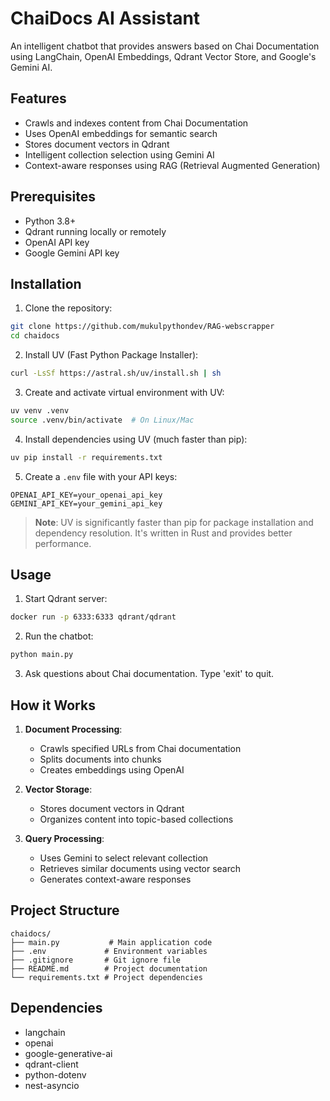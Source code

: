# ChaiDocs AI Assistant

An intelligent chatbot that provides answers based on Chai Documentation using LangChain, OpenAI Embeddings, Qdrant Vector Store, and Google's Gemini AI.

## Features

- Crawls and indexes content from Chai Documentation
- Uses OpenAI embeddings for semantic search
- Stores document vectors in Qdrant
- Intelligent collection selection using Gemini AI
- Context-aware responses using RAG (Retrieval Augmented Generation)

## Prerequisites

- Python 3.8+
- Qdrant running locally or remotely
- OpenAI API key
- Google Gemini API key



## Installation

1. Clone the repository:
```bash
git clone https://github.com/mukulpythondev/RAG-webscrapper
cd chaidocs
```

2. Install UV (Fast Python Package Installer):
```bash
curl -LsSf https://astral.sh/uv/install.sh | sh
```

3. Create and activate virtual environment with UV:
```bash
uv venv .venv
source .venv/bin/activate  # On Linux/Mac
```

4. Install dependencies using UV (much faster than pip):
```bash
uv pip install -r requirements.txt
```

5. Create a `.env` file with your API keys:
```env
OPENAI_API_KEY=your_openai_api_key
GEMINI_API_KEY=your_gemini_api_key
```

> **Note**: UV is significantly faster than pip for package installation and dependency resolution. It's written in Rust and provides better performance.


## Usage

1. Start Qdrant server:
```bash
docker run -p 6333:6333 qdrant/qdrant
```

2. Run the chatbot:
```bash
python main.py
```

3. Ask questions about Chai documentation. Type 'exit' to quit.

## How it Works

1. **Document Processing**:
   - Crawls specified URLs from Chai documentation
   - Splits documents into chunks
   - Creates embeddings using OpenAI

2. **Vector Storage**:
   - Stores document vectors in Qdrant
   - Organizes content into topic-based collections

3. **Query Processing**:
   - Uses Gemini to select relevant collection
   - Retrieves similar documents using vector search
   - Generates context-aware responses

## Project Structure

```
chaidocs/
├── main.py           # Main application code
├── .env             # Environment variables
├── .gitignore       # Git ignore file
├── README.md        # Project documentation
└── requirements.txt # Project dependencies
```

## Dependencies

- langchain
- openai
- google-generative-ai
- qdrant-client
- python-dotenv
- nest-asyncio

